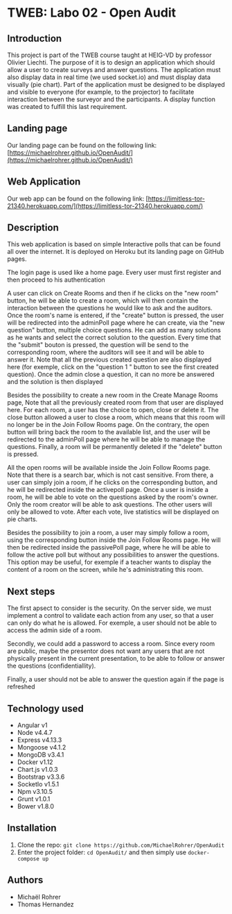 # TWEB: Labo 02 - Open Audit


## Introduction

This project is part of the TWEB course taught at HEIG-VD by professor Olivier Liechti. The purpose of it is to design an application which should allow a user to create surveys and answer questions. The application must also display data in real time (we used socket.io) and must display data visually (pie chart). Part of the application must be designed to be displayed and visible to everyone (for example, to the projector) to facilitate interaction between the surveyor and the participants. A display function was created to fulfill this last requirement.

## Landing page

Our landing page can be found on the following link:
[https://michaelrohrer.github.io/OpenAudit/](https://michaelrohrer.github.io/OpenAudit/)

## Web Application

Our web app can be found on the following link:
[https://limitless-tor-21340.herokuapp.com/](https://limitless-tor-21340.herokuapp.com/)


## Description

This web application is based on simple Interactive polls that can be found all over the internet. It is deployed on Heroku but its landing page on GitHub pages.

The login page is used like a home page. Every user must first register and then proceed to his authentication

A user can click on Create Rooms and then if he clicks on the "new room" button, he will be able to create a room, which will then contain the interaction between the questions he would like to ask and the auditors. Once the room's name is entered, if the "create" button is pressed, the user will be redirected into the adminPoll page where he can create, via the "new question" button, multiple choice questions. He can add as many solutions as he wants and select the correct solution to the question. Every time that the "submit" bouton is pressed, the question will be send to the corresponding room, where the auditors will see it and will be able to answer it. Note that all the previous created question are also displayed here (for exemple, click on the "question 1 " button to see the first created question). Once the admin close a question, it can no more be answered and the solution is then displayed 

Besides the possibility to create a new room in the Create Manage Rooms page, Note that all the previously created room from that user are displayed here. For each room, a user has the choice to open, close or delete it. The close button allowed a user to close a room, which means that this room will no longer be in the Join Follow Rooms page. On the contrary, the open button will bring back the room to the available list, and the user will be redirected to the adminPoll page where he will be able to manage the questions. Finally, a room will be permanently deleted if the "delete" button is pressed.

All the open rooms will be available inside the Join Follow Rooms page. Note that there is a search bar, which is not cast sensitive. From there, a user can simply join a room, if he clicks on the corresponding button, and he will be redirected inside the activepoll page. Once a user is inside a room, he will be able to vote on the questions asked by the room's owner. Only the room creator will be able to ask questions. The other users will only be allowed to vote. After each vote, live statistics will be displayed on pie charts.

Besides the possibility to join a room, a user may simply follow a room, using the corresponding button inside the Join Follow Rooms page. He will then be redirected inside the passivePoll page, where he will be able to follow the active poll but without any possibilities to answer the questions. This option may be useful, for exemple if a teacher wants to display the content of a room on the screen, while he's administrating this room.

## Next steps

The first apsect to consider is the security. On the server side, we must implement a control to validate each action from any user, so that a user can only do what he is allowed. For exemple, a user should not be able to access the admin side of a room.

Secondly, we could add a password to access a room. Since every room are public, maybe the presentor does not want any users that are not physically present in the current presentation, to be able to follow or answer the questions (confidentiallity).

Finally, a user should not be able to answer the question again if the page is refreshed

## Technology used

- Angular v1
- Node v4.4.7
- Express v4.13.3
- Mongoose v4.1.2
- MongoDB v3.4.1
- Docker v1.12
- Chart.js v1.0.3
- Bootstrap v3.3.6
- SocketIo v1.5.1
- Npm v3.10.5
- Grunt v1.0.1
- Bower v1.8.0

## Installation
1. Clone the repo: `git clone https://github.com/MichaelRohrer/OpenAudit`
2. Enter the project folder: `cd OpenAudit/` and then simply use `docker-compose up`

## Authors

- Michaël Rohrer
- Thomas Hernandez


